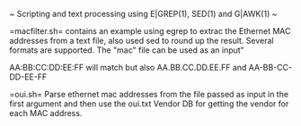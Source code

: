 ~ Scripting and text processing using E|GREP(1), SED(1) and G|AWK(1) ~

=macfilter.sh= contains an example using egrep to extrac the Ethernet MAC addresses
from a text file, also used sed to round up the result. Several formats are 
supported. The "mac" file can be used as an input"

AA:BB:CC:DD:EE:FF will match but also AA.BB.CC.DD.EE.FF and AA-BB-CC-DD-EE-FF

=oui.sh=
Parse ethernet mac addresses from the file passed as input in the first argument
and then use the oui.txt Vendor DB for getting the vendor for each MAC address.

